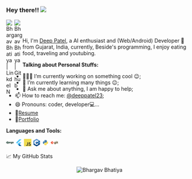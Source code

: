 <!--
### Hi there 👋


**deeppatel23/deeppatel23** is a ✨ _special_ ✨ repository because its `README.md` (this file) appears on your GitHub profile.

Here are some ideas to get you started:

- 🔭 I’m currently working on ...
- 🌱 I’m currently learning ...
- 👯 I’m looking to collaborate on ...
- 🤔 I’m looking for help with ...
- 💬 Ask me about ...
- 📫 How to reach me: ...
- 😄 Pronouns: ...
- ⚡ Fun fact: ...
-->
### Hey there!! <img src="https://media.giphy.com/media/hvRJCLFzcasrR4ia7z/giphy.gif" width="25px">
<!--<a href="https://medium.com/@bhatiyabhargav.bb">
  <img align="left" alt="Bhargav Bhatiya | Medium" width="22px" src="https://cdn.jsdelivr.net/npm/simple-icons@3.12.2/icons/medium.svg" />
</a>
<a href="https://twitter.com/BhargavBhatiya8">
  <img align="left" alt="Bhargav Bhatiya | Twitter" width="22px" src="https://cdn.jsdelivr.net/npm/simple-icons@v3/icons/twitter.svg" />
</a>-->
<a href="https://www.linkedin.com/in/deep-patel-92b95b1a3">
  <img align="left" alt="Bhargav Bhatiya | LinkdeIN" width="22px" src="https://cdn.jsdelivr.net/npm/simple-icons@v3/icons/linkedin.svg" />
</a><!--
<a href="https://www.instagram.com/oyy_bhatiya/">
  <img align="left" alt="Bhargav Bhatiya | Instagram" width="22px" src="https://cdn.jsdelivr.net/npm/simple-icons@v3/icons/instagram.svg" />
</a>
<a href="https://www.qwiklabs.com/public_profiles/2e2e4e11-d3d8-47d1-95f6-96292ac78185">
  <img align="left" alt="Bhargav Bhatiya | Quiklab" width="22px" src="https://cdn.jsdelivr.net/npm/simple-icons@3.12.2/icons/qwiklabs.svg" />
</a>-->
<a href="https://github.com/deeppatel23">
  <img align="left" alt="Bhargav Bhatiya | Github" width="22px" src="https://cdn.jsdelivr.net/npm/simple-icons@3.12.2/icons/github.svg" />
</a>

<br />
<br />

Hi, I'm [Deep Patel](https://www.linkedin.com/in/deep-patel-92b95b1a3), a AI enthusiast and (Web/Android) Developer 🚀 from Gujarat, India, currently, Beside's programming, I enjoy eating food, traveling and youtubing.

 <!-- <img align="right" alt="GIF" src="https://github.com/abhisheknaiidu/abhisheknaiidu/blob/master/code.gif?raw=true" width="500" height="320" />-->
  
**Talking about Personal Stuffs:**

- 👨🏽‍💻 I’m currently working on something cool :wink:;
- 🌱 I’m currently learning many things 😉; 
- 💬 Ask me about anything, I am happy to help;
- 📫 How to reach me: [@deeppatel23](https://www.linkedin.com/in/deep-patel-92b95b1a3);
- 😄 Pronouns: coder, developer💻... 
- 📝[Resume](https://drive.google.com/file/d/1oTzNrgzqI74birA7OdWcirl2meKQOsiv/view)
- 🔗[Portfolio](https://deeppatel23.github.io/portfolio/)

**Languages and Tools:**  

<code><img height="20" src="https://raw.githubusercontent.com/github/explore/80688e429a7d4ef2fca1e82350fe8e3517d3494d/topics/django/django.png"></code>
<code><img height="20" src="https://raw.githubusercontent.com/github/explore/80688e429a7d4ef2fca1e82350fe8e3517d3494d/topics/flutter/flutter.png"></code>
<code><img height="20" src="https://raw.githubusercontent.com/github/explore/80688e429a7d4ef2fca1e82350fe8e3517d3494d/topics/javascript/javascript.png"></code>
<code><img height="20" src="https://raw.githubusercontent.com/github/explore/80688e429a7d4ef2fca1e82350fe8e3517d3494d/topics/cpp/cpp.png"></code>
<code><img height="20" src="https://raw.githubusercontent.com/github/explore/80688e429a7d4ef2fca1e82350fe8e3517d3494d/topics/python/python.png"></code>
<code><img height="20" src="https://raw.githubusercontent.com/github/explore/80688e429a7d4ef2fca1e82350fe8e3517d3494d/topics/git/git.png"></code>


<!--<details>-->
<summary>📈 My GitHub Stats</summary>

<!--https://github-readme-stats.vercel.app/api?username=deeppatel23&show_icons=true&theme=gotham-->
<p align="center"> <img src="https://github-readme-stats.vercel.app/api?username=deeppatel23&&show_icons=true&title_color=ffffff&icon_color=bb2acf&text_color=daf7dc&bg_color=151515" alt="Bhargav Bhatiya" />

<!--</details>-->
